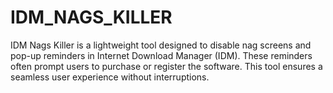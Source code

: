 # IDM_NAGS_KILLER
IDM Nags Killer is a lightweight tool designed to disable nag screens and pop-up reminders in Internet Download Manager (IDM). These reminders often prompt users to purchase or register the software. This tool ensures a seamless user experience without interruptions.
